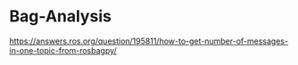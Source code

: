 # Bag-Analysis

https://answers.ros.org/question/195811/how-to-get-number-of-messages-in-one-topic-from-rosbagpy/


